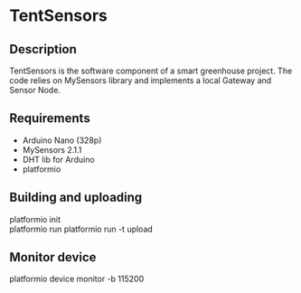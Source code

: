 # TentSensors

## Description

TentSensors is the software component of a smart greenhouse
project. The code relies on MySensors library and implements a local
Gateway and Sensor Node.

## Requirements

* Arduino Nano (328p)
* MySensors 2.1.1
* DHT lib for Arduino
* platformio

## Building and uploading

  platformio init  
  platformio run
  platformio run -t upload

## Monitor device

  platformio device monitor -b 115200
